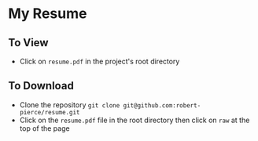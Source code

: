 # My Resume

## To View
* Click on `resume.pdf` in the project's root directory 

## To Download
 * Clone the repository `git clone git@github.com:robert-pierce/resume.git`
 * Click on the `resume.pdf` file in the root directory then click on `raw` at the top of the page 
